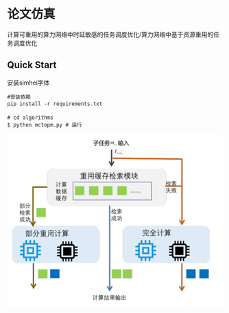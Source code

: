 # 论文仿真
计算可重用的算力网络中时延敏感的任务调度优化/算力网络中基于资源重用的任务调度优化


## Quick Start

安装simhei字体

```shell
#安装依赖
pip install -r requirements.txt

# cd algorithms
$ python mctopm.py # 运行
```

![图片太帅、无法显示](struct.png)
